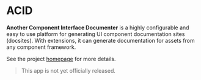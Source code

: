 
# ACID

**Another Component Interface Documenter** is a highly configurable and easy to use platform for generating UI component documentation sites (docsites).  With extensions, it can generate documentation for assets from any component framework.

See the project [homepage](https://capmeth.github.io/acid) for more details.

> This app is not yet officially released.
